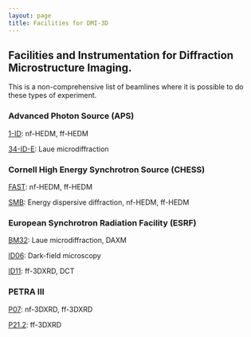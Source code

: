```yaml
---
layout: page
title: Facilities for DMI-3D
---
```



## Facilities and Instrumentation for Diffraction Microstructure Imaging.
This is a non-comprehensive list of beamlines where it is possible to do these types of experiment. 

### Advanced Photon Source (APS)
[1-ID](https://www.aps.anl.gov/Sector-1/1-ID): nf-HEDM, ff-HEDM

[34-ID-E](https://www.aps.anl.gov/Sectors-33-34/34-ID-E): Laue microdiffraction

### Cornell High Energy Synchrotron Source (CHESS)
[FAST](https://www.chess.cornell.edu/users/fast-beamline): nf-HEDM, ff-HEDM

[SMB](https://www.chess.cornell.edu/structural-materials-beamline): Energy dispersive diffraction, nf-HEDM, ff-HEDM

### European Synchrotron Radiation Facility (ESRF)
[BM32](https://www.esrf.eu/UsersAndScience/Experiments/CRG/BM32): Laue microdiffraction, DAXM

[ID06](https://www.esrf.eu/home/UsersAndScience/Experiments/StructMaterials/id06---hard-x-ray-microscope.html): Dark-field microscopy

[ID11](https://www.esrf.eu/UsersAndScience/Experiments/StructMaterials/ID11): ff-3DXRD, DCT

### PETRA III
[P07](https://photon-science.desy.de/e58/e176720/e177229/e178413/index_eng.html?preview=preview): nf-3DXRD, ff-3DXRD

[P21.2](https://photon-science.desy.de/e58/e176720/e177229/e298286/e298332/index_eng.html?preview=preview): ff-3DXRD





